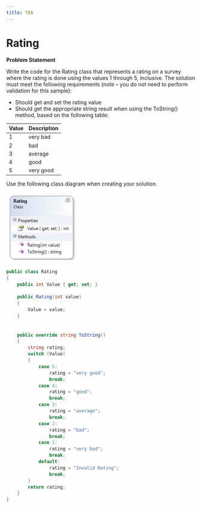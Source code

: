 ```yaml
---
title: TBA
---
```

# Rating

**Problem Statement**

Write the code for the Rating class that represents a rating on a survey where the rating is done using the values 1 through 5, inclusive. The solution must meet the following requirements (note – you do not need to perform validation for this sample):

* Should get and set the rating value
* Should get the appropriate string result when using the ToString() method, based on the following table:

Value | Description
------|------------
1     | very bad
2     | bad
3     | average
4     | good
5     | very good

Use the following class diagram when creating your solution.
 
![](./H-Rating.png)

```csharp
public class Rating
{
    public int Value { get; set; }

    public Rating(int value)
    {
        Value = value;
    }


    public override string ToString()
    {
        string rating;
        switch (Value)
        {
            case 5:
                rating = "very good";
                break;
            case 4:
                rating = "good";
                break;
            case 3:
                rating = "average";
                break;
            case 2:
                rating = "bad";
                break;
            case 1:
                rating = "very bad";
                break;
            default:
                rating = "Invalid Rating";
                break;
        }
        return rating;
    }
}
```
